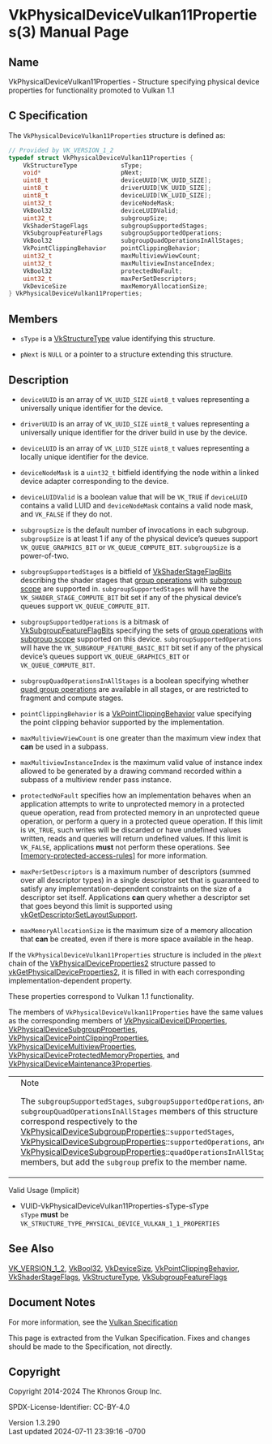 # VkPhysicalDeviceVulkan11Properties(3) Manual Page

## Name

VkPhysicalDeviceVulkan11Properties - Structure specifying physical
device properties for functionality promoted to Vulkan 1.1



## <a href="#_c_specification" class="anchor"></a>C Specification

The `VkPhysicalDeviceVulkan11Properties` structure is defined as:

``` c
// Provided by VK_VERSION_1_2
typedef struct VkPhysicalDeviceVulkan11Properties {
    VkStructureType            sType;
    void*                      pNext;
    uint8_t                    deviceUUID[VK_UUID_SIZE];
    uint8_t                    driverUUID[VK_UUID_SIZE];
    uint8_t                    deviceLUID[VK_LUID_SIZE];
    uint32_t                   deviceNodeMask;
    VkBool32                   deviceLUIDValid;
    uint32_t                   subgroupSize;
    VkShaderStageFlags         subgroupSupportedStages;
    VkSubgroupFeatureFlags     subgroupSupportedOperations;
    VkBool32                   subgroupQuadOperationsInAllStages;
    VkPointClippingBehavior    pointClippingBehavior;
    uint32_t                   maxMultiviewViewCount;
    uint32_t                   maxMultiviewInstanceIndex;
    VkBool32                   protectedNoFault;
    uint32_t                   maxPerSetDescriptors;
    VkDeviceSize               maxMemoryAllocationSize;
} VkPhysicalDeviceVulkan11Properties;
```

## <a href="#_members" class="anchor"></a>Members

- `sType` is a [VkStructureType](https://registry.khronos.org/vulkan/specs/1.3-extensions/man/html/VkStructureType.html) value identifying
  this structure.

- `pNext` is `NULL` or a pointer to a structure extending this
  structure.

## <a href="#_description" class="anchor"></a>Description

- `deviceUUID` is an array of `VK_UUID_SIZE` `uint8_t` values
  representing a universally unique identifier for the device.

- `driverUUID` is an array of `VK_UUID_SIZE` `uint8_t` values
  representing a universally unique identifier for the driver build in
  use by the device.

- `deviceLUID` is an array of `VK_LUID_SIZE` `uint8_t` values
  representing a locally unique identifier for the device.

- `deviceNodeMask` is a `uint32_t` bitfield identifying the node within
  a linked device adapter corresponding to the device.

- `deviceLUIDValid` is a boolean value that will be `VK_TRUE` if
  `deviceLUID` contains a valid LUID and `deviceNodeMask` contains a
  valid node mask, and `VK_FALSE` if they do not.

<!-- -->

- <span id="limits-subgroupSize"></span> `subgroupSize` is the default
  number of invocations in each subgroup. `subgroupSize` is at least 1
  if any of the physical device’s queues support `VK_QUEUE_GRAPHICS_BIT`
  or `VK_QUEUE_COMPUTE_BIT`. `subgroupSize` is a power-of-two.

- <span id="limits-subgroupSupportedStages"></span>
  `subgroupSupportedStages` is a bitfield of
  [VkShaderStageFlagBits](https://registry.khronos.org/vulkan/specs/1.3-extensions/man/html/VkShaderStageFlagBits.html) describing the
  shader stages that [group operations](#shaders-group-operations) with
  [subgroup scope](#shaders-scope-subgroup) are supported in.
  `subgroupSupportedStages` will have the `VK_SHADER_STAGE_COMPUTE_BIT`
  bit set if any of the physical device’s queues support
  `VK_QUEUE_COMPUTE_BIT`.

- <span id="limits-subgroupSupportedOperations"></span>
  `subgroupSupportedOperations` is a bitmask of
  [VkSubgroupFeatureFlagBits](https://registry.khronos.org/vulkan/specs/1.3-extensions/man/html/VkSubgroupFeatureFlagBits.html) specifying
  the sets of [group operations](#shaders-group-operations) with
  [subgroup scope](#shaders-scope-subgroup) supported on this device.
  `subgroupSupportedOperations` will have the
  `VK_SUBGROUP_FEATURE_BASIC_BIT` bit set if any of the physical
  device’s queues support `VK_QUEUE_GRAPHICS_BIT` or
  `VK_QUEUE_COMPUTE_BIT`.

- <span id="limits-subgroupQuadOperationsInAllStages"></span>
  `subgroupQuadOperationsInAllStages` is a boolean specifying whether
  [quad group operations](#shaders-quad-operations) are available in all
  stages, or are restricted to fragment and compute stages.

- <span id="limits-pointClipping"></span> `pointClippingBehavior` is a
  [VkPointClippingBehavior](https://registry.khronos.org/vulkan/specs/1.3-extensions/man/html/VkPointClippingBehavior.html) value
  specifying the point clipping behavior supported by the
  implementation.

- <span id="limits-maxMultiviewViewCount"></span>
  `maxMultiviewViewCount` is one greater than the maximum view index
  that **can** be used in a subpass.

- <span id="limits-maxMultiviewInstanceIndex"></span>
  `maxMultiviewInstanceIndex` is the maximum valid value of instance
  index allowed to be generated by a drawing command recorded within a
  subpass of a multiview render pass instance.

- <span id="limits-protectedNoFault"></span> `protectedNoFault`
  specifies how an implementation behaves when an application attempts
  to write to unprotected memory in a protected queue operation, read
  from protected memory in an unprotected queue operation, or perform a
  query in a protected queue operation. If this limit is `VK_TRUE`, such
  writes will be discarded or have undefined values written, reads and
  queries will return undefined values. If this limit is `VK_FALSE`,
  applications **must** not perform these operations. See
  [\[memory-protected-access-rules\]](#memory-protected-access-rules)
  for more information.

- <span id="limits-maxPerSetDescriptors"></span> `maxPerSetDescriptors`
  is a maximum number of descriptors (summed over all descriptor types)
  in a single descriptor set that is guaranteed to satisfy any
  implementation-dependent constraints on the size of a descriptor set
  itself. Applications **can** query whether a descriptor set that goes
  beyond this limit is supported using
  [vkGetDescriptorSetLayoutSupport](https://registry.khronos.org/vulkan/specs/1.3-extensions/man/html/vkGetDescriptorSetLayoutSupport.html).

- <span id="limits-maxMemoryAllocationSize"></span>
  `maxMemoryAllocationSize` is the maximum size of a memory allocation
  that **can** be created, even if there is more space available in the
  heap.

If the `VkPhysicalDeviceVulkan11Properties` structure is included in the
`pNext` chain of the
[VkPhysicalDeviceProperties2](https://registry.khronos.org/vulkan/specs/1.3-extensions/man/html/VkPhysicalDeviceProperties2.html)
structure passed to
[vkGetPhysicalDeviceProperties2](https://registry.khronos.org/vulkan/specs/1.3-extensions/man/html/vkGetPhysicalDeviceProperties2.html),
it is filled in with each corresponding implementation-dependent
property.

These properties correspond to Vulkan 1.1 functionality.

The members of `VkPhysicalDeviceVulkan11Properties` have the same values
as the corresponding members of
[VkPhysicalDeviceIDProperties](https://registry.khronos.org/vulkan/specs/1.3-extensions/man/html/VkPhysicalDeviceIDProperties.html),
[VkPhysicalDeviceSubgroupProperties](https://registry.khronos.org/vulkan/specs/1.3-extensions/man/html/VkPhysicalDeviceSubgroupProperties.html),
[VkPhysicalDevicePointClippingProperties](https://registry.khronos.org/vulkan/specs/1.3-extensions/man/html/VkPhysicalDevicePointClippingProperties.html),
[VkPhysicalDeviceMultiviewProperties](https://registry.khronos.org/vulkan/specs/1.3-extensions/man/html/VkPhysicalDeviceMultiviewProperties.html),
[VkPhysicalDeviceProtectedMemoryProperties](https://registry.khronos.org/vulkan/specs/1.3-extensions/man/html/VkPhysicalDeviceProtectedMemoryProperties.html),
and
[VkPhysicalDeviceMaintenance3Properties](https://registry.khronos.org/vulkan/specs/1.3-extensions/man/html/VkPhysicalDeviceMaintenance3Properties.html).

<table>
<colgroup>
<col style="width: 50%" />
<col style="width: 50%" />
</colgroup>
<tbody>
<tr>
<td class="icon"><em></em></td>
<td class="content">Note
<p>The <code>subgroupSupportedStages</code>,
<code>subgroupSupportedOperations</code>, and
<code>subgroupQuadOperationsInAllStages</code> members of this structure
correspond respectively to the <a
href="https://registry.khronos.org/vulkan/specs/1.3-extensions/man/html/VkPhysicalDeviceSubgroupProperties.html">VkPhysicalDeviceSubgroupProperties</a>::<code>supportedStages</code>,
<a
href="https://registry.khronos.org/vulkan/specs/1.3-extensions/man/html/VkPhysicalDeviceSubgroupProperties.html">VkPhysicalDeviceSubgroupProperties</a>::<code>supportedOperations</code>,
and <a
href="https://registry.khronos.org/vulkan/specs/1.3-extensions/man/html/VkPhysicalDeviceSubgroupProperties.html">VkPhysicalDeviceSubgroupProperties</a>::<code>quadOperationsInAllStages</code>
members, but add the <code>subgroup</code> prefix to the member
name.</p></td>
</tr>
</tbody>
</table>

Valid Usage (Implicit)

- <a href="#VUID-VkPhysicalDeviceVulkan11Properties-sType-sType"
  id="VUID-VkPhysicalDeviceVulkan11Properties-sType-sType"></a>
  VUID-VkPhysicalDeviceVulkan11Properties-sType-sType  
  `sType` **must** be
  `VK_STRUCTURE_TYPE_PHYSICAL_DEVICE_VULKAN_1_1_PROPERTIES`

## <a href="#_see_also" class="anchor"></a>See Also

[VK_VERSION_1_2](https://registry.khronos.org/vulkan/specs/1.3-extensions/man/html/VK_VERSION_1_2.html), [VkBool32](https://registry.khronos.org/vulkan/specs/1.3-extensions/man/html/VkBool32.html),
[VkDeviceSize](https://registry.khronos.org/vulkan/specs/1.3-extensions/man/html/VkDeviceSize.html),
[VkPointClippingBehavior](https://registry.khronos.org/vulkan/specs/1.3-extensions/man/html/VkPointClippingBehavior.html),
[VkShaderStageFlags](https://registry.khronos.org/vulkan/specs/1.3-extensions/man/html/VkShaderStageFlags.html),
[VkStructureType](https://registry.khronos.org/vulkan/specs/1.3-extensions/man/html/VkStructureType.html),
[VkSubgroupFeatureFlags](https://registry.khronos.org/vulkan/specs/1.3-extensions/man/html/VkSubgroupFeatureFlags.html)

## <a href="#_document_notes" class="anchor"></a>Document Notes

For more information, see the <a
href="https://registry.khronos.org/vulkan/specs/1.3-extensions/html/vkspec.html#VkPhysicalDeviceVulkan11Properties"
target="_blank" rel="noopener">Vulkan Specification</a>

This page is extracted from the Vulkan Specification. Fixes and changes
should be made to the Specification, not directly.

## <a href="#_copyright" class="anchor"></a>Copyright

Copyright 2014-2024 The Khronos Group Inc.

SPDX-License-Identifier: CC-BY-4.0

Version 1.3.290  
Last updated 2024-07-11 23:39:16 -0700

